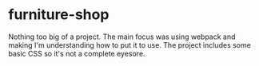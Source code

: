 # furniture-shop

Nothing too big of a project. The main focus was using webpack and making I'm understanding how to put it to use. The project includes some basic CSS so it's not a complete eyesore.
